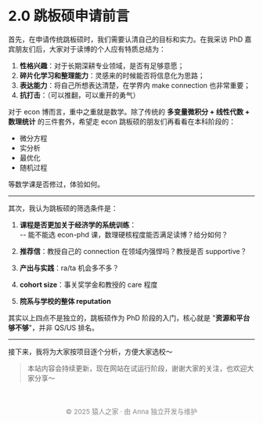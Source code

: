 # 2.0 跳板硕申请前言

首先，在申请传统跳板硕时，我们需要认清自己的目标和实力。在我采访 PhD 嘉宾朋友们后，大家对于读博的个人应有特质总结为：

1. **性格兴趣**：对于长期深耕专业领域，是否有足够意愿；
2. **碎片化学习和整理能力**：灵感来的时候能否将信息化为思路；
3. **表达能力**：将自己所想表达清楚，在学界内 make connection 也非常重要；
4. **抗打击**：（可以推翻，可以重开的勇气）

对于 econ 博而言，重中之重就是数学。除了传统的 **多变量微积分 + 线性代数 + 数理统计** 的三件套外，希望走 econ 跳板硕的朋友们再看看在本科阶段的：

- 微分方程  
- 实分析  
- 最优化  
- 随机过程  

等数学课是否修过，体验如何。

---

其次，我认为跳板硕的筛选条件是：

1. **课程是否更加关于经济学的系统训练**：  
   -- 能不能选 econ-phd 课，数理硬核程度能否满足读博？给分如何？

2. **推荐信**：教授自己的 connection 在领域内强悍吗？教授是否 supportive？

3. **产出与实践**：ra/ta 机会多不多？

4. **cohort size**：事关奖学金和教授的 care 程度

5. **院系与学校的整体 reputation**

其实以上四点不是独立的，跳板硕作为 PhD 阶段的入门，核心就是 "**资源和平台够不够**"，并非 QS/US 排名。

---

接下来，我将为大家按项目逐个分析，方便大家选校～



> 本站内容会持续更新，现在网站在试运行阶段，谢谢大家的关注，也欢迎大家分享～


<p style="font-size: 0.85rem; color: #888; text-align: center; margin-top: 3rem;">
© 2025 猿人之家 · 由 Anna 独立开发与维护 
</p>

